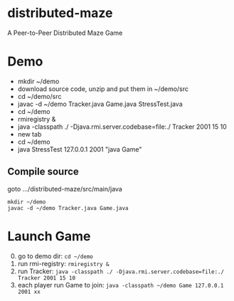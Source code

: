 # distributed-maze
A Peer-to-Peer Distributed Maze Game


# Demo
- mkdir ~/demo
- download source code, unzip and put them in ~/demo/src
- cd ~/demo/src
- javac -d ~/demo Tracker.java Game.java StressTest.java
- cd ~/demo
- rmiregistry &
- java -classpath ./ -Djava.rmi.server.codebase=file:./ Tracker 2001 15 10
- new tab
- cd ~/demo
- java StressTest 127.0.0.1 2001 "java Game"

## Compile source
goto .../distributed-maze/src/main/java

```shell script
mkdir ~/demo
javac -d ~/demo Tracker.java Game.java
```

# Launch Game 
0. go to demo dir: `cd ~/demo`
1. run rmi-registry: `rmiregistry &`
2. run Tracker: `java -classpath ./ -Djava.rmi.server.codebase=file:./ Tracker 2001 15 10`
3. each player run Game to join: `java -classpath ~/demo Game 127.0.0.1 2001 xx`
